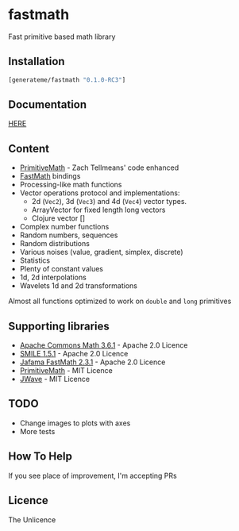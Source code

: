 # fastmath

Fast primitive based math library

## Installation

```clojure
[generateme/fastmath "0.1.0-RC3"]
```

## Documentation

[HERE](https://generateme.github.io/fastmath/index.html)

## Content

* [PrimitiveMath](https://github.com/ztellman/primitive-math) - Zach Tellmeans' code enhanced
* [FastMath](https://github.com/jeffhain/jafama) bindings
* Processing-like math functions
* Vector operations protocol and implementations:
  * 2d (`Vec2`), 3d (`Vec3`) and 4d (`Vec4`) vector types.
  * ArrayVector for fixed length long vectors
  * Clojure vector []
* Complex number functions
* Random numbers, sequences
* Random distributions
* Various noises (value, gradient, simplex, discrete)
* Statistics
* Plenty of constant values
* 1d, 2d interpolations
* Wavelets 1d and 2d transformations

Almost all functions optimized to work on `double` and `long` primitives

## Supporting libraries

* [Apache Commons Math 3.6.1](http://commons.apache.org/proper/commons-math/index.html) - Apache 2.0 Licence
* [SMILE 1.5.1](http://haifengl.github.io/smile/) - Apache 2.0 Licence
* [Jafama FastMath 2.3.1](https://github.com/jeffhain/jafama) - Apache 2.0 Licence
* [PrimitiveMath](https://github.com/ztellman/primitive-math) - MIT Licence
* [JWave](https://github.com/cscheiblich/JWave/) - MIT Licence

## TODO

* Change images to plots with axes
* More tests

## How To Help

If you see place of improvement, I'm accepting PRs

## Licence

The Unlicence

